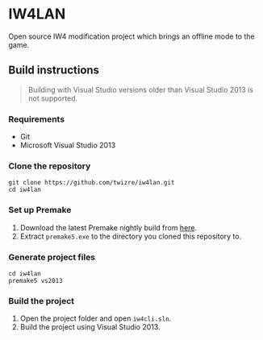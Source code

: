 # IW4LAN

Open source IW4 modification project which brings an offline mode to the game.

## Build instructions

> Building with Visual Studio versions older than Visual Studio 2013 is not supported.

### Requirements

* Git
* Microsoft Visual Studio 2013

### Clone the repository

```
git clone https://github.com/twizre/iw4lan.git
cd iw4lan
```

### Set up Premake

1. Download the latest Premake nightly build from [here](http://www.mirrorservice.org/sites/ftp.sourceforge.net/pub/sourceforge/p/pr/premake/Premake/nightlies/premake-dev-windows.zip).
2. Extract `premake5.exe` to the directory you cloned this repository to.

### Generate project files

```
cd iw4lan
premake5 vs2013
```

### Build the project

1. Open the project folder and open `iw4cli.sln`.
2. Build the project using Visual Studio 2013.

